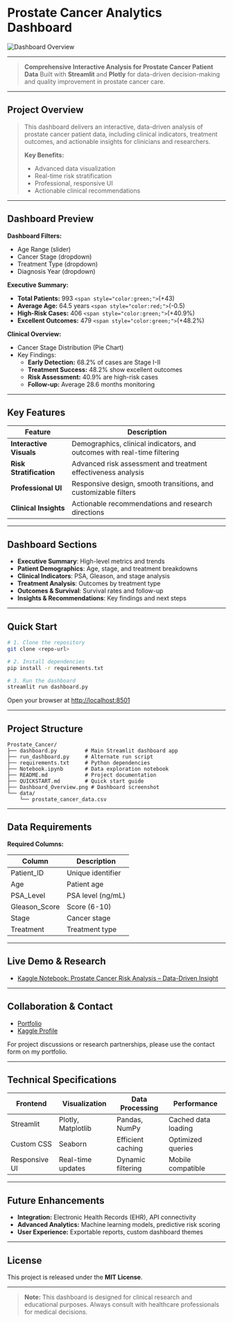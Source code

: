 
# Prostate Cancer Analytics Dashboard

![Dashboard Overview](Dashboard_Overview.png)

---

> **Comprehensive Interactive Analysis for Prostate Cancer Patient Data**
> Built with **Streamlit** and **Plotly** for data-driven decision-making and quality improvement in prostate cancer care.

---

## Project Overview

> This dashboard delivers an interactive, data-driven analysis of prostate cancer patient data, including clinical indicators, treatment outcomes, and actionable insights for clinicians and researchers.
>
> **Key Benefits:**
>
> - Advanced data visualization
> - Real-time risk stratification
> - Professional, responsive UI
> - Actionable clinical recommendations

---

## Dashboard Preview

**Dashboard Filters:**

- Age Range (slider)
- Cancer Stage (dropdown)
- Treatment Type (dropdown)
- Diagnosis Year (dropdown)

**Executive Summary:**

- **Total Patients:** 993 `<span style="color:green;">`(+43)
- **Average Age:** 64.5 years `<span style="color:red;">`(-0.5)
- **High-Risk Cases:** 406 `<span style="color:green;">`(+40.9%)
- **Excellent Outcomes:** 479 `<span style="color:green;">`(+48.2%)

**Clinical Overview:**

- Cancer Stage Distribution (Pie Chart)
- Key Findings:
  - **Early Detection:** 68.2% of cases are Stage I-II
  - **Treatment Success:** 48.2% show excellent outcomes
  - **Risk Assessment:** 40.9% are high-risk cases
  - **Follow-up:** Average 28.6 months monitoring

---

## Key Features

| Feature                       | Description                                                              |
| ----------------------------- | ------------------------------------------------------------------------ |
| **Interactive Visuals** | Demographics, clinical indicators, and outcomes with real-time filtering |
| **Risk Stratification** | Advanced risk assessment and treatment effectiveness analysis            |
| **Professional UI**     | Responsive design, smooth transitions, and customizable filters          |
| **Clinical Insights**   | Actionable recommendations and research directions                       |

---

## Dashboard Sections

- **Executive Summary**: High-level metrics and trends
- **Patient Demographics**: Age, stage, and treatment breakdowns
- **Clinical Indicators**: PSA, Gleason, and stage analysis
- **Treatment Analysis**: Outcomes by treatment type
- **Outcomes & Survival**: Survival rates and follow-up
- **Insights & Recommendations**: Key findings and next steps

---

## Quick Start

```sh
# 1. Clone the repository
git clone <repo-url>

# 2. Install dependencies
pip install -r requirements.txt

# 3. Run the dashboard
streamlit run dashboard.py
```

Open your browser at [http://localhost:8501](http://localhost:8501)

---

## Project Structure

```
Prostate_Cancer/
├── dashboard.py         # Main Streamlit dashboard app
├── run_dashboard.py     # Alternate run script
├── requirements.txt     # Python dependencies
├── Notebook.ipynb       # Data exploration notebook
├── README.md            # Project documentation
├── QUICKSTART.md        # Quick start guide
├── Dashboard_Overview.png # Dashboard screenshot
└── data/
    └── prostate_cancer_data.csv
```

---

## Data Requirements

**Required Columns:**

| Column        | Description       |
| ------------- | ----------------- |
| Patient_ID    | Unique identifier |
| Age           | Patient age       |
| PSA_Level     | PSA level (ng/mL) |
| Gleason_Score | Score (6-10)      |
| Stage         | Cancer stage      |
| Treatment     | Treatment type    |

---

## Live Demo & Research

- [Kaggle Notebook: Prostate Cancer Risk Analysis – Data-Driven Insight](https://www.kaggle.com/code/joellaggui/prostate-cancer-risk-analysis-data-driven-insight)

---

## Collaboration & Contact

- [Portfolio](https://joellaggui.vercel.app)
- [Kaggle Profile](https://www.kaggle.com/joellaggui)

For project discussions or research partnerships, please use the contact form on my portfolio.

---

## Technical Specifications

| Frontend      | Visualization      | Data Processing   | Performance         |
| ------------- | ------------------ | ----------------- | ------------------- |
| Streamlit     | Plotly, Matplotlib | Pandas, NumPy     | Cached data loading |
| Custom CSS    | Seaborn            | Efficient caching | Optimized queries   |
| Responsive UI | Real-time updates  | Dynamic filtering | Mobile compatible   |

---

## Future Enhancements

- **Integration:** Electronic Health Records (EHR), API connectivity
- **Advanced Analytics:** Machine learning models, predictive risk scoring
- **User Experience:** Exportable reports, custom dashboard themes

---

## License

This project is released under the **MIT License**.

---

> **Note:**
> This dashboard is designed for clinical research and educational purposes. Always consult with healthcare professionals for medical decisions.
>
